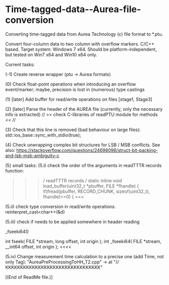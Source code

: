 # Time-tagged-data--Aurea-file-conversion
Converting time-tagged data from Aurea Technology (c) file format to *.ptu.

Convert four-column data to two column with overflow markers.
C/C++ based.
Target system: Windows 7 x64.
Should be platform-independent, but tested on Win7 x64 and Win10 x64 only.

Current tasks:

(-1) Create reverse wrapper (ptu -> Aurea formats)

(0) Check float-point operations when introducing an overflow event/marker;
maybe, precision is lost in (numerous) type castings

(1) [later] Add buffer for read/write operations on files [stage1, Stage3]

(2) [later] Parse the header of the AUREA file (currently, only the necessary info is extracted)
// >> check C-libraries of readPTU module for methods << //

(3) Check that this line is removed (bad behaviour on large files):
std::ios_base::sync_with_stdio(true);

(4) Check unwrapping complex bit structures for LSB / MSB conflicts.
See also:
https://stackoverflow.com/questions/24698096/struct-bit-packing-and-lsb-msb-ambiguity-c

(5) small tasks:
(5.i) check the order of the arguments in readTTTR records function:
>>> / readTTTR records / 
static inline void load_buffer(uint32_t *pbuffer, FILE *fhandle)
{
    if(fread(pbuffer, RECORD_CHUNK, sizeof(uint32_t), fhandle)==0) {
<<<

(5.ii) check type conversion in read/write operations:
reinterpret_cast<char*>(&d)

(5.iii) check if needs to be applied somewhere in header reading
>>>>
_fseeki64()

int fseek(
   FILE *stream,
   long offset,
   int origin
);
int _fseeki64(
   FILE *stream,
   __int64 offset,
   int origin
);
<<<<

(5.iv) Change measurement time calculation to a precise one (add Time, not only Tag):
"AureaPreProcessingToHH_T2.cpp" -> at "// KKKKKKKKKKKKKKKKKKKKKKKKKKKKKKKK"

[(End of ReadMe file.)]
